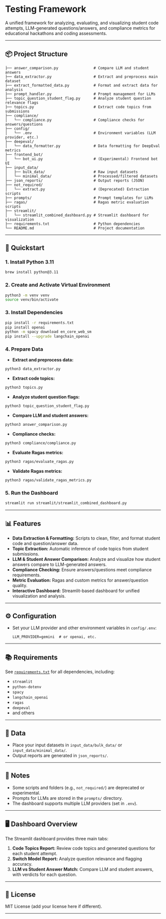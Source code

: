
#  Testing Framework

A unified framework for analyzing, evaluating, and visualizing student code attempts, LLM-generated questions/answers, and compliance metrics for educational hackathons and coding assessments.

---

## 📦 Project Structure

```
├── answer_comparison.py                # Compare LLM and student answers
├── data_extractor.py                   # Extract and preprocess main dataset
├── extract_formatted_data.py           # Format and extract data for analysis
├── prompt_handler.py                   # Prompt management for LLMs
├── topic_question_student_flag.py      # Analyze student question relevance flags
├── topics.py                           # Extract code topics from submissions
├── compliance/
│   └── compliance.py                   # Compliance checks for answers/questions
├── config/
│   └── .env                            # Environment variables (LLM provider, etc.)
├── deepeval/
│   └── data_formatter.py               # Data formatting for DeepEval metrics
├── frontend_bot/
│   └── bot_ui.py                       # (Experimental) Frontend bot UI
├── input_data/
│   ├── bulk_data/                      # Raw input datasets
│   └── minimal_data/                   # Processed/filtered datasets
├── json_reports/                       # Output reports (JSON)
├── not_required/
│   └── extract.py                      # (Deprecated) Extraction scripts
├── prompts/                            # Prompt templates for LLMs
├── ragas/                              # Ragas metric evaluation scripts
├── streamlit/
│   └── streamlit_combined_dashboard.py # Streamlit dashboard for visualization
├── requirements.txt                    # Python dependencies
└── README.md                           # Project documentation
```

---

## 🚀 Quickstart

### 1. Install Python 3.11

```sh
brew install python@3.11
```

### 2. Create and Activate Virtual Environment

```sh
python3 -m venv venv
source venv/bin/activate
```

### 3. Install Dependencies

```sh
pip install -r requirements.txt
pip install openai
python -m spacy download en_core_web_sm
pip install --upgrade langchain_openai
```

### 4. Prepare Data

- **Extract and preprocess data:**
```sh
python3 data_extractor.py
```
- **Extract code topics:**
```sh
python3 topics.py
```
- **Analyze student question flags:**
```sh
python3 topic_question_student_flag.py
```
- **Compare LLM and student answers:**
```sh
python3 answer_comparison.py
```
- **Compliance checks:**
```sh
python3 compliance/compliance.py
```
- **Evaluate Ragas metrics:**
```sh
python3 ragas/evaluate_ragas.py
```
- **Validate Ragas metrics:**
```sh
python3 ragas/validate_ragas_metrics.py
```

### 5. Run the Dashboard

```sh
streamlit run streamlit/streamlit_combined_dashboard.py
```

---

## 📊 Features

- **Data Extraction & Formatting:** Scripts to clean, filter, and format student code and question/answer data.
- **Topic Extraction:** Automatic inference of code topics from student submissions.
- **LLM & Student Answer Comparison:** Analyze and visualize how student answers compare to LLM-generated answers.
- **Compliance Checking:** Ensure answers/questions meet compliance requirements.
- **Metric Evaluation:** Ragas and custom metrics for answer/question quality.
- **Interactive Dashboard:** Streamlit-based dashboard for unified visualization and analysis.

---

## ⚙️ Configuration

- Set your LLM provider and other environment variables in `config/.env`:
  ```
  LLM_PROVIDER=gemini  # or openai, etc.
  ```

---

## 📚 Requirements

See [`requirements.txt`](requirements.txt) for all dependencies, including:
- `streamlit`
- `python-dotenv`
- `spacy`
- `langchain_openai`
- `ragas`
- `deepeval`
- and others

---

## 📁 Data

- Place your input datasets in `input_data/bulk_data/` or `input_data/minimal_data/`.
- Output reports are generated in `json_reports/`.

---

## 📝 Notes

- Some scripts and folders (e.g., `not_required/`) are deprecated or experimental.
- Prompts for LLMs are stored in the `prompts/` directory.
- The dashboard supports multiple LLM providers (set in `.env`).

---

## 🖥️ Dashboard Overview

The Streamlit dashboard provides three main tabs:
1. **Code Topics Report:** Review code topics and generated questions for each student attempt.
2. **Switch Model Report:** Analyze question relevance and flagging accuracy.
3. **LLM vs Student Answer Match:** Compare LLM and student answers, with verdicts for each question.

---

## 📄 License

MIT License (add your license here if different).

---


